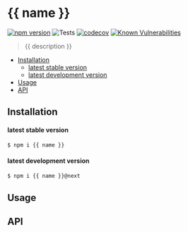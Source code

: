 # {{ name }}
[![npm version](https://badge.fury.io/js/%40dnlup%2Fagent-11.svg)](https://badge.fury.io/js/%40dnlup%2Fagent-11)
![Tests](https://github.com/dnlup/agent-11/workflows/Tests/badge.svg)
[![codecov]()]()
[![Known Vulnerabilities]()]()

> {{ description }}

<!-- toc -->

- [Installation](#installation)
    + [latest stable version](#latest-stable-version)
    + [latest development version](#latest-development-version)
- [Usage](#usage)
- [API](#api)

<!-- tocstop -->

## Installation

#### latest stable version

```bash
$ npm i {{ name }}
```

#### latest development version

```bash
$ npm i {{ name }}@next
```

## Usage

## API
